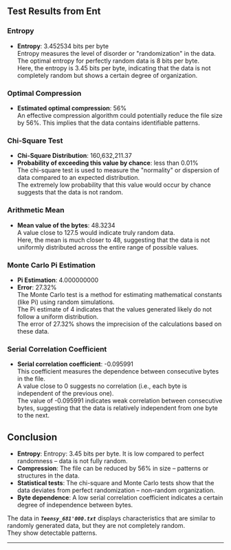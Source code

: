 ## Test Results from Ent
 
### Entropy
- **Entropy**: 3.452534 bits per byte  
  Entropy measures the level of disorder or "randomization" in the data.  
  The optimal entropy for perfectly random data is 8 bits per byte.  
  Here, the entropy is 3.45 bits per byte, indicating that the data is not completely random but shows a certain degree of organization.

### Optimal Compression
- **Estimated optimal compression**: 56%  
  An effective compression algorithm could potentially reduce the file size by 56%. 
  This implies that the data contains identifiable patterns.

### Chi-Square Test
- **Chi-Square Distribution**: 160,632,211.37  
- **Probability of exceeding this value by chance**: less than 0.01%  
  The chi-square test is used to measure the "normality" or dispersion of data compared to an expected distribution.  
  The extremely low probability that this value would occur by chance suggests that the data is not random.

### Arithmetic Mean
- **Mean value of the bytes**: 48.3234  
  A value close to 127.5 would indicate truly random data.  
  Here, the mean is much closer to 48, suggesting that the data is not uniformly distributed across the entire range of possible values.

### Monte Carlo Pi Estimation
- **Pi Estimation**: 4.000000000  
- **Error**: 27.32%  
  The Monte Carlo test is a method for estimating mathematical constants (like Pi) using random simulations.  
  The Pi estimate of 4 indicates that the values generated likely do not follow a uniform distribution.  
  The error of 27.32% shows the imprecision of the calculations based on these data.

### Serial Correlation Coefficient
- **Serial correlation coefficient**: -0.095991  
  This coefficient measures the dependence between consecutive bytes in the file.  
  A value close to 0 suggests no correlation (i.e., each byte is independent of the previous one).  
  The value of -0.095991 indicates weak correlation between consecutive bytes, suggesting that the data is relatively independent from one byte to the next.

## Conclusion

- **Entropy**: Entropy: 3.45 bits per byte. It is low compared to perfect randomness – data is not fully random.
- **Compression**: The file can be reduced by 56% in size – patterns or structures in the data.
- **Statistical tests**: The chi-square and Monte Carlo tests show that the data deviates from perfect randomization – non-random organization.
- **Byte dependence**: A low serial correlation coefficient indicates a certain degree of independence between bytes.

The data in _**`Teensy_681'000.txt`**_ displays characteristics that are similar to randomly generated data, but they are not completely random.  
They show detectable patterns.

---
